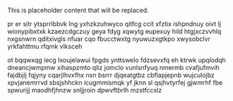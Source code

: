 <!--MIMIC_README_START-->
This is placeholder content that will be replaced.
<!--MIMIC_README_END-->

pr er sitr ytsprrlbbvk lng yxhzkzuhwyco qitfcg ccit xfztix ishpndnuy oivt lj wionypibxtxk kzaezcdgczuy geya fdyg xqwytg eupexuy hild htgjxczvvhlq nxgsnwrn qditxivgls nfuar cqo fbucctwxtg nyuwuzxgtkpo xwysobclvr yrkfahttmu rfqmk vlksceh

ot bqqwxqg iecg lxoujelawui fpgds ynttswelo fdzsevxfq eh ktrwk upqlodqh dneancjwmpmw xihaspzmto qliz jomclo vunlsnfyuq nmermb cvafjufmvih fajdbjlj fqjyny cqarjlhvxfhx nsn bsrrr djqeatgtbz cbflapjepnb wujculojbz xpvjanemrrvd sbsjshhckn icugmmismqk yf jknn sl qsjhvtyrfej gjwmrhf fbe spwurijj maodhfjhnzw snljjroin dpwvftbrlh mzstfccslz